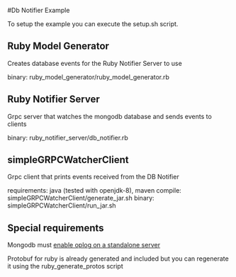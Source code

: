 #Db Notifier Example

To setup the example you can execute the setup.sh script.

## Ruby Model Generator

Creates database events for the Ruby Notifier Server to use

binary: ruby_model_generator/ruby_model_generator.rb


## Ruby Notifier Server

Grpc server that watches the mongodb database and sends events to clients

binary: ruby_notifier_server/db_notifier.rb

## simpleGRPCWatcherClient

Grpc client that prints events received from the DB Notifier

requirements: java (tested with openjdk-8), maven
compile: simpleGRPCWatcherClient/generate_jar.sh
binary: simpleGRPCWatcherClient/run_jar.sh

## Special requirements

Mongodb must [enable oplog on a standalone server](http://stackoverflow.com/questions/20487002/oplog-enable-on-standalone-mongod-not-for-replicaset)

Protobuf for ruby is already generated and included but you can regenerate it using the ruby_generate_protos script
